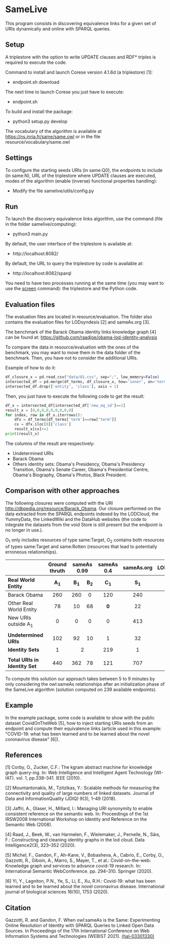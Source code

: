 # SameLive

This program consists in discovering equivalence links for a given set of URIs dynamically and online with SPARQL queries.

## Setup

A triplestore with the option to write UPDATE clauses and RDF* triples is required to execute the code.

Command to install and launch Corese version 4.1.6d (a triplestore) [1]:
- endpoint.sh download

The next time to launch Corese you just have to execute:
- endpoint.sh

To build and install the package:
- python3 setup.py develop

The vocabulary of the algorithm is available at https://ns.inria.fr/same/same.owl or in the file resource/vocabulary/same.owl

## Settings

To configure the starting seeds URIs (in same:Q0), the endpoints to include (in same:N), URL of the triplestore where UPDATE clauses are executed, modes of the algorithm (enable (inverse) functional properties handling):
- Modify the file samelive/utils/config.py

## Run

To launch the discovery equivalence links algorithm, use the command (file in the folder samelive/computing):
- python3 main.py

By default, the user interface of the triplestore is available at:
- http://localhost:8082/

By default, the URL to query the triplestore by code is available at:
- http://localhost:8082/sparql

You need to have two processes running at the same time (you may want to use the [screen](https://linuxize.com/post/how-to-use-linux-screen/) command): the triplestore and the Python code.

##

## Evaluation files
The evaluation files are located in resource/evaluation. The folder also contains the evaluation files for LODsyndesis [2] and sameAs.org [3].

The benchmark of the Barack Obama identity links knowledge graph [4] can be found at:
https://github.com/raadjoe/obama-lod-identity-analysis

To compare the data in resource/evaluation with the ones of the benchmark, you may want to move them in the data folder of the benchmark. Then, you have not to consider the additional URIs.

Example of how to do it:
```python
df_closure_x = pd.read_csv("data/O1.csv", sep=";", low_memory=False)
intersected_df = pd.merge(df_terms, df_closure_x, how='inner', on='term')
intersected_df.drop(['entity', 'class'], axis = 1)
```

Then, you just have to execute the following code to get the result:
```python
df_x = intersected_df[intersected_df['new_eq_id']==1]
result_x = [0,0,0,0,0,0,0,0,0]
for index, row in df_x.iterrows(): 
    dfx = df_terms[df_terms['term']==row["term"]]
    cx = dfx.iloc[0]['class']
    result_x[cx]+=1
print(result_x)
```
The columns of the result are respectively:
- Undetermined URIs
- Barack Obama
- Others identity sets: Obama's Presidency, Obama's Presidency Transition, Obama's Senate Career, Obama's Presidential Centre, Obama's Biography, Obama's Photos, Black President.   

## Comparison with other approaches

The following closures were computed with the URI  http://dbpedia.org/resource/Barack_Obama.
Our closure performed on the data extracted from the SPARQL endpoints indexed by the LODCloud, the YummyData, the LinkedWiki and the DataHub websites (the code to integrate the datasets from the void Store is still present but the endpoint is no longer in use.). 


O<sub>1</sub> only includes resources of type same:Target, O<sub>2</sub> contains both resources of types same:Target and same:Rotten (resources that lead to potentially erroneous relationships).

<table>  
	<thead>  
		<tr align="center">
			<th></th><th>Ground thruth</th><th colspan="2">sameAs 0.99</th><th>sameAs 0.4</th><th>sameAs.org</th><th>LODsyndesis</th><th></th><th colspan="2">SameLive</th>
		</tr>  
		<tr align="center"><th align="left">Real World Entity</th> <th>A<sub>1</sub></th><th>B<sub>1</sub></th><th>B<sub>2</sub></th><th>C<sub>1</sub></th><th>S<sub>1</sub></th><th>L<sub>1</sub></th><th></th><th>0<sub>1</sub></th><th>0<sub>2</sub></th>
		</tr>  
	</thead>  
	<tbody>
		<tr align="center">
			<td align="left">Barack Obama</td> <td>260</td><td>260</td><td>0</td><td>120</td><td>240</td><td>19</td><td></td><td>109</td><td>117</td>
	       </tr>  
		<tr align="center">
			<td align="left">Other Real World Entity</td> <td>78</td><td>10</td><td>68</td><td><b>0</b></td><td>22</td><td><b>0</b></td><td></td><td><b>0</b></td><td><b>0</b></td>
	       </tr>  
		<tr align="center">
			<td align="left">New URIs outside A<sub>1</sub></td> <td>0</td><td>0</td><td>0</td><td>0</td><td>413</td><td>14</td><td></td><td>152</td><td>195</td>
        <tr>
            <td></td><td></td><td></td><td></td><td></td><td></td><td></td><td></td><td></td><td></td>
        </tr>
		<tr align="center">
			<td align="left"><b>Undetermined URIs</b></td> <td>102</td><td>92</td><td>10</td><td>1</td><td>32</td><td>4</td><td></td><td>8</td><td>11</td>
	       </tr>  
		<tr align="center" >
			<td align="left"><b>Identity Sets</b></td> <td>1</td><td colspan="2">2</td><td>219</td><td>1</td><td>1</td><td></td><td>1</td><td>1</td>
	       </tr>
	    <tr>
            <td></td><td></td><td></td><td></td><td></td><td></td><td></td><td></td><td></td><td></td>
        </tr>
		<tr align="center">
		    <td align="left"><b>Total URIs in Identity Set</b></td> <td>440</td><td>362</td><td>78</td><td>121</td><td>707</td><td>37</td><td></td><td><b>269</b></td><td><b>323</b></td>
        </tr>  
    </tbody>  
</table>

To compute this solution our approach takes between 5 to 9 minutes by only considering the owl:sameAs relationships after an initialization phase of the SameLive algorithm (solution computed on 239 available endpoints).

## Example

In the example package, some code is available to show with the public dataset CovidOnTheWeb [5], how to inject starting URIs seeds from an endpoint and compute their equivalence links (article used in this example: "COVID-19: what has been learned and to be learned about the novel coronavirus disease" [6]).

## References
[1] Corby, O., Zucker, C.F.: The kgram abstract machine for knowledge graph query-ing. In: Web Intelligence and Intelligent Agent Technology (WI-IAT). vol. 1, pp.338–341. IEEE (2010).

[2] Mountantonakis, M., Tzitzikas, Y.: Scalable methods for measuring the connectivity and quality of large numbers of linked datasets. Journal of Data and InformationQuality (JDIQ) 9(3), 1–49 (2018).

[3] Jaffri, A., Glaser, H., Millard, I.: Managing URI synonymity to enable consistent reference on the semantic web. In: Proceedings of the 1st IRSW2008 International Workshop on Identity and Reference on the Semantic Web (2008).

[4] Raad, J., Beek, W., van Harmelen, F., Wielemaker, J., Pernelle, N., Säıs, F.: Constructing and cleaning identity graphs in the lod cloud. Data Intelligence2(3), 323–352 (2020).

[5] Michel, F., Gandon, F., Ah-Kane, V., Bobasheva, A., Cabrio, E., Corby, O., Gazzotti, R., Giboin, A., Marro, S., Mayer, T., et al.: Covid-on-the-web: Knowledge graph and services to advance covid-19 research. In: International Semantic WebConference. pp. 294–310. Springer (2020).

[6] Yi, Y., Lagniton, P.N., Ye, S., Li, E., Xu, R.H.: Covid-19: what has been learned and to be learned about the novel coronavirus disease. International journal of biological sciences 16(10), 1753 (2020).

## Citation
Gazzotti, R. and Gandon, F. When owl:sameAs is the Same: Experimenting Online Resolution of Identity with SPARQL Queries to Linked Open Data Sources. In Proceedings of the 17th International Conference on Web Information Systems and Technologies (WEBIST 2021). [⟨hal-03301330)](https://hal.archives-ouvertes.fr/hal-03301330)
